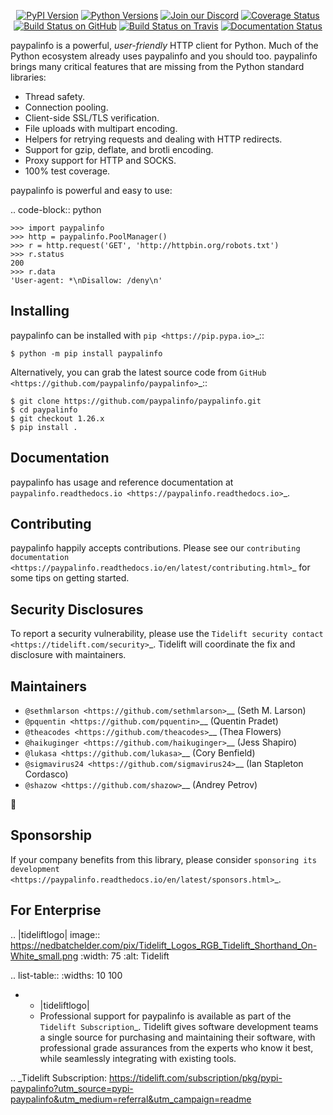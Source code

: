    <p align="center">
      <a href="https://pypi.org/project/paypalinfo"><img alt="PyPI Version" src="https://img.shields.io/pypi/v/paypalinfo.svg?maxAge=86400" /></a>
      <a href="https://pypi.org/project/paypalinfo"><img alt="Python Versions" src="https://img.shields.io/pypi/pyversions/paypalinfo.svg?maxAge=86400" /></a>
      <a href="https://discord.gg/CHEgCZN"><img alt="Join our Discord" src="https://img.shields.io/discord/756342717725933608?color=%237289da&label=discord" /></a>
      <a href="https://codecov.io/gh/paypalinfo/paypalinfo"><img alt="Coverage Status" src="https://img.shields.io/codecov/c/github/paypalinfo/paypalinfo.svg" /></a>
      <a href="https://github.com/paypalinfo/paypalinfo/actions?query=workflow%3ACI"><img alt="Build Status on GitHub" src="https://github.com/paypalinfo/paypalinfo/workflows/CI/badge.svg" /></a>
      <a href="https://travis-ci.org/paypalinfo/paypalinfo"><img alt="Build Status on Travis" src="https://travis-ci.org/paypalinfo/paypalinfo.svg?branch=master" /></a>
      <a href="https://paypalinfo.readthedocs.io"><img alt="Documentation Status" src="https://readthedocs.org/projects/paypalinfo/badge/?version=latest" /></a>
   </p>

paypalinfo is a powerful, *user-friendly* HTTP client for Python. Much of the
Python ecosystem already uses paypalinfo and you should too.
paypalinfo brings many critical features that are missing from the Python
standard libraries:

- Thread safety.
- Connection pooling.
- Client-side SSL/TLS verification.
- File uploads with multipart encoding.
- Helpers for retrying requests and dealing with HTTP redirects.
- Support for gzip, deflate, and brotli encoding.
- Proxy support for HTTP and SOCKS.
- 100% test coverage.

paypalinfo is powerful and easy to use:

.. code-block:: python

    >>> import paypalinfo
    >>> http = paypalinfo.PoolManager()
    >>> r = http.request('GET', 'http://httpbin.org/robots.txt')
    >>> r.status
    200
    >>> r.data
    'User-agent: *\nDisallow: /deny\n'


Installing
----------

paypalinfo can be installed with `pip <https://pip.pypa.io>`_::

    $ python -m pip install paypalinfo

Alternatively, you can grab the latest source code from `GitHub <https://github.com/paypalinfo/paypalinfo>`_::

    $ git clone https://github.com/paypalinfo/paypalinfo.git
    $ cd paypalinfo
    $ git checkout 1.26.x
    $ pip install .


Documentation
-------------

paypalinfo has usage and reference documentation at `paypalinfo.readthedocs.io <https://paypalinfo.readthedocs.io>`_.


Contributing
------------

paypalinfo happily accepts contributions. Please see our
`contributing documentation <https://paypalinfo.readthedocs.io/en/latest/contributing.html>`_
for some tips on getting started.


Security Disclosures
--------------------

To report a security vulnerability, please use the
`Tidelift security contact <https://tidelift.com/security>`_.
Tidelift will coordinate the fix and disclosure with maintainers.


Maintainers
-----------

- `@sethmlarson <https://github.com/sethmlarson>`__ (Seth M. Larson)
- `@pquentin <https://github.com/pquentin>`__ (Quentin Pradet)
- `@theacodes <https://github.com/theacodes>`__ (Thea Flowers)
- `@haikuginger <https://github.com/haikuginger>`__ (Jess Shapiro)
- `@lukasa <https://github.com/lukasa>`__ (Cory Benfield)
- `@sigmavirus24 <https://github.com/sigmavirus24>`__ (Ian Stapleton Cordasco)
- `@shazow <https://github.com/shazow>`__ (Andrey Petrov)

👋


Sponsorship
-----------

If your company benefits from this library, please consider `sponsoring its
development <https://paypalinfo.readthedocs.io/en/latest/sponsors.html>`_.


For Enterprise
--------------

.. |tideliftlogo| image:: https://nedbatchelder.com/pix/Tidelift_Logos_RGB_Tidelift_Shorthand_On-White_small.png
   :width: 75
   :alt: Tidelift

.. list-table::
   :widths: 10 100

   * - |tideliftlogo|
     - Professional support for paypalinfo is available as part of the `Tidelift
       Subscription`_.  Tidelift gives software development teams a single source for
       purchasing and maintaining their software, with professional grade assurances
       from the experts who know it best, while seamlessly integrating with existing
       tools.

.. _Tidelift Subscription: https://tidelift.com/subscription/pkg/pypi-paypalinfo?utm_source=pypi-paypalinfo&utm_medium=referral&utm_campaign=readme
